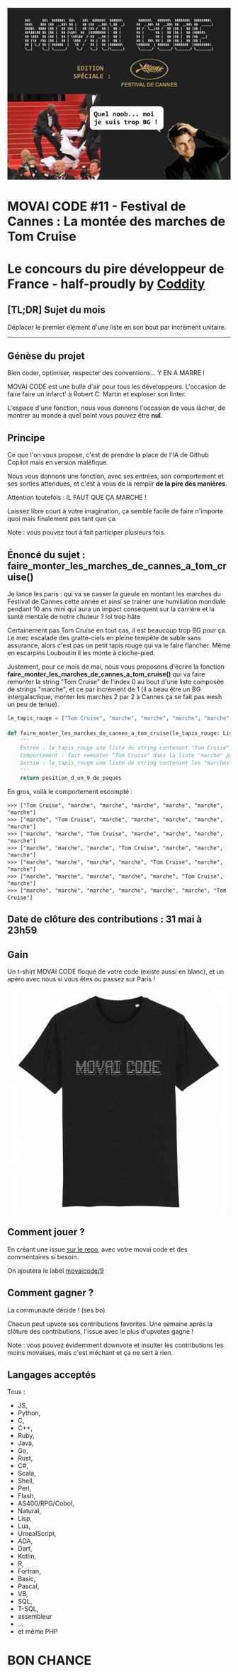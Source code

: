 ![](./movaicode-0522.png)

# MOVAI CODE #11 - Festival de Cannes : La montée des marches de Tom Cruise 
# Le concours du pire développeur de France - half-proudly by [Coddity](https://www.coddity.com/)

## [TL;DR] Sujet du mois

Déplacer le premier élément d'une liste en son bout par incrément unitaire.

_______________
## Génèse du projet

Bien coder, optimiser, respecter des conventions... Y EN A MARRE ! 

MOVAI CODE est une bulle d'air pour tous les développeurs. L'occasion de faire faire un infarct' à Robert C. Martin et exploser son linter.

L'espace d'une fonction, nous vous donnons l'occasion de vous lâcher, de montrer au monde à quel point vous pouvez être **nul**. 

## Principe

Ce que l'on vous propose, c'est de prendre la place de l'IA de Github Copilot mais en version maléfique.

Nous vous donnons une fonction, avec ses entrées, son comportement et ses sorties attendues, et c'est à vous de la remplir **de la pire des manières**. 

Attention toutefois : IL FAUT QUE ÇA MARCHE !

Laissez libre court à votre imagination, ça semble facile de faire n'importe quoi mais finalement pas tant que ça.

Note : vous pouvez tout à fait participer plusieurs fois.

## Énoncé du sujet : faire_monter_les_marches_de_cannes_a_tom_cruise()

Je lance les paris : qui va se casser la gueule en montant les marches du Festival de Cannes cette année et ainsi se trainer une humiliation mondiale pendant 10 ans mini qui aura un impact conséquent sur la carrière et la santé mentale de notre chuteur ? lol trop hâte

Certainement pas Tom Cruise en tout cas, il est beaucoup trop BG pour ça. Le mec escalade des gratte-ciels en pleine tempête de sable sans assurance, alors c'est pas un petit tapis rouge qui va le faire flancher. Même en escarpins Louboutin il les monte à cloche-pied.

Justement, pour ce mois de mai, nous vous proposons d'écrire la fonction **faire_monter_les_marches_de_cannes_a_tom_cruise()** qui va faire remonter la string "Tom Cruise" de l'index 0 au bout d'une liste composée de strings "marche", et ce par incrément de 1 (il a beau être un BG intergalactique, monter les marches 2 par 2 à Cannes ça se fait pas wesh un peu de tenue).

```python
le_tapis_rouge = ["Tom Cruise", "marche", "marche", "marche", "marche", "marche", "marche"]

def faire_monter_les_marches_de_cannes_a_tom_cruise(le_tapis_rouge: List[str]) -> List[str]:
    '''
    Entrée : le_tapis_rouge une liste de string contenant "Tom Cruise" et des "marches" à monter
    Comportement : fait remonter "Tom Cruise" dans la liste "marche" par "marche"
    Sortie : le_tapis_rouge une liste de string contenant les "marches" et "Tom Cruise"
    '''
    return position_d_un_9_de_paques
```

En gros, voilà le comportement escompté :

```
>>> ["Tom Cruise", "marche", "marche", "marche", "marche", "marche", "marche"]
>>> ["marche", "Tom Cruise", "marche", "marche", "marche", "marche", "marche"]
>>> ["marche", "marche", "Tom Cruise", "marche", "marche", "marche", "marche"]
>>> ["marche", "marche", "marche", "Tom Cruise", "marche", "marche", "marche"]
>>> ["marche", "marche", "marche", "marche", "Tom Cruise", "marche", "marche"]
>>> ["marche", "marche", "marche", "marche", "marche", "Tom Cruise", "marche"]
>>> ["marche", "marche", "marche", "marche", "marche", "marche", "Tom Cruise"]
```

## Date de clôture des contributions : 31 mai à 23h59

## Gain

Un t-shirt MOVAI CODE floqué de votre code (existe aussi en blanc), et un apéro avec nous si vous êtes ou passez sur Paris !

![](./tshirt-movaicode.png)


## Comment jouer ? 

En créant une issue [sur le repo](https://github.com/CoddityTeam/movaicode/issues), avec votre movai code et des commentaires si besoin.

On ajoutera le label [movaicode/9](https://github.com/CoddityTeam/movaicode/labels/movaicode%2F10)


## Comment gagner ?

La communauté décide ! (ses bo)

Chacun peut upvote ses contributions favorites. Une semaine après la clôture des contributions, l'issue avec le plus d'upvotes gagne ! 

Note : vous pouvez évidemment downvote et insulter les contributions les moins movaises, mais c'est méchant et ça ne sert à rien.


## Langages acceptés

Tous :
 - JS,
 - Python,
 - C,
 - C++,
 - Ruby,
 - Java,
 - Go,
 - Rust,
 - C#,
 - Scala,
 - Shell,
 - Perl,
 - Flash,
 - AS400/RPG/Cobol,
 - Natural,
 - Lisp,
 - Lua,
 - UnrealScript,
 - ADA,
 - Dart,
 - Kotlin,
 - R,
 - Fortran,
 - Basic,
 - Pascal,
 - VB,
 - SQL,
 - T-SQL,
 - assembleur
 - ...
 - et même PHP


# BON CHANCE
